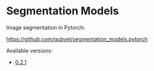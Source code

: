 # Segmentation Models

Image segmentation in Pytorch:

https://github.com/qubvel/segmentation_models.pytorch

Available versions:

* [0.2.1](0.2.1)
